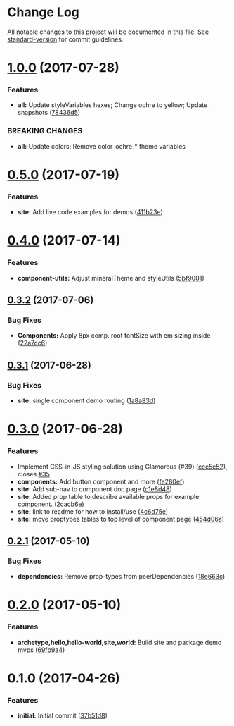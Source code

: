 # Change Log

All notable changes to this project will be documented in this file.
See [standard-version](https://github.com/conventional-changelog/standard-version) for commit guidelines.

<a name="1.0.0"></a>
# [1.0.0](https://github.com/mineral-ui/mineral-ui/compare/@mineral-ui/hello@0.5.0...@mineral-ui/hello@1.0.0) (2017-07-28)


### Features

* **all:** Update styleVariables hexes; Change ochre to yellow; Update snapshots ([78436d5](https://github.com/mineral-ui/mineral-ui/commit/78436d5))


### BREAKING CHANGES

* **all:** Update colors; Remove color_ochre_* theme variables




<a name="0.5.0"></a>
# [0.5.0](https://github.com/mineral-ui/mineral-ui/compare/@mineral-ui/hello@0.4.0...@mineral-ui/hello@0.5.0) (2017-07-19)


### Features

* **site:** Add live code examples for demos ([411b23e](https://github.com/mineral-ui/mineral-ui/commit/411b23e))




<a name="0.4.0"></a>
# [0.4.0](https://github.com/mineral-ui/mineral-ui/compare/@mineral-ui/hello@0.3.2...@mineral-ui/hello@0.4.0) (2017-07-14)


### Features

* **component-utils:** Adjust mineralTheme and styleUtils ([5bf9001](https://github.com/mineral-ui/mineral-ui/commit/5bf9001))




<a name="0.3.2"></a>
## [0.3.2](https://github.com/mineral-ui/mineral-ui/compare/@mineral-ui/hello@0.3.1...@mineral-ui/hello@0.3.2) (2017-07-06)


### Bug Fixes

* **Components:** Apply 8px comp. root fontSize with em sizing inside ([22a7cc6](https://github.com/mineral-ui/mineral-ui/commit/22a7cc6))




<a name="0.3.1"></a>
## [0.3.1](https://github.com/mineral-ui/mineral-ui/compare/@mineral-ui/hello@0.3.0...@mineral-ui/hello@0.3.1) (2017-06-28)


### Bug Fixes

* **site:** single component demo routing ([1a8a83d](https://github.com/mineral-ui/mineral-ui/commit/1a8a83d))




<a name="0.3.0"></a>
# [0.3.0](https://github.com/mineral-ui/mineral-ui/compare/@mineral-ui/hello@0.2.1...@mineral-ui/hello@0.3.0) (2017-06-28)


### Features

* Implement CSS-in-JS styling solution using Glamorous (#39) ([ccc5c52](https://github.com/mineral-ui/mineral-ui/commit/ccc5c52)), closes [#35](https://github.com/mineral-ui/mineral-ui/issues/35)
* **components:** Add button component and more ([fe280ef](https://github.com/mineral-ui/mineral-ui/commit/fe280ef))
* **site:** Add sub-nav to component doc page ([c1e8d48](https://github.com/mineral-ui/mineral-ui/commit/c1e8d48))
* **site:** Added prop table to describe available props for example component. ([2cacb6e](https://github.com/mineral-ui/mineral-ui/commit/2cacb6e))
* **site:** link to readme for how to install/use ([4c6d75e](https://github.com/mineral-ui/mineral-ui/commit/4c6d75e))
* **site:** move proptypes tables to top level of component page ([454d06a](https://github.com/mineral-ui/mineral-ui/commit/454d06a))




<a name="0.2.1"></a>
## [0.2.1](https://github.com/mineral-ui/mineral-ui/compare/@mineral-ui/hello@0.2.0...@mineral-ui/hello@0.2.1) (2017-05-10)


### Bug Fixes

* **dependencies:** Remove prop-types from peerDependencies ([18e663c](https://github.com/mineral-ui/mineral-ui/commit/18e663c))




<a name="0.2.0"></a>
# [0.2.0](https://github.com/mineral-ui/mineral-ui/compare/@mineral-ui/hello@0.1.0...@mineral-ui/hello@0.2.0) (2017-05-10)


### Features

* **archetype,hello,hello-world,site,world:** Build site and package demo mvps ([69fb9a4](https://github.com/mineral-ui/mineral-ui/commit/69fb9a4))




<a name="0.1.0"></a>
# 0.1.0 (2017-04-26)


### Features

* **initial:** Initial commit ([37b51d8](https://github.com/mineral-ui/mineral-ui/commit/37b51d8))
